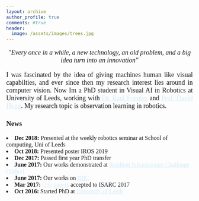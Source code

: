 ```yaml
---
layout: archive
author_profile: true
comments: #true
header:
  image: /assets/images/trees.jpg
---
```

<link rel="stylesheet" href="/assets/styles.css">

<!--------------------------------------------------------------------------------------------------------------------------->

<font face="Georgia" size="4" line-height:10>

<p align="center">
<i>"Every once in a while, a new technology, an old problem, and a big idea turn into an innovation" </i>
</p>

<p align="justify">
I was fascinated by the idea of giving machines human like visual capabilties, and ever since then my research interest lies around in computer vision. Now Im a PhD student in Visual AI in Robotics at University of Leeds, working with  <a style="color: #D6EAF8" href="http://www.personal.leeds.ac.uk/~cenrf/" >Dr. Raul Fuentes</a> and <a style="color: #D6EAF8" href="https://engineering.leeds.ac.uk/staff/84/Professor_David_Hogg" > Prof. David Hogg</a>.
My research topic is observation learning in robotics.
</p>

</font>

<!--------------------------------------------------------------------------------------------------------------------------->

<font face="Times" size="3" line-height:10>
<p align="center">

<h3>News</h3>
<li><b>Dec 2018: </b> Presented at the weekly robotics seminar at School of computing, Uni of Leeds</li>
<li><b>Oct 2018: </b> Presented poster IROS 2019 </li>
<li><b>Dec 2017: </b> Passed first year PhD transfer</li>
<li><b>June 2017: </b>Our works demonstrated at <a style="color: #D6EAF8" href="http://selfrepairingcities.com/outputs/robots-resilient-infrastructure/">Resilient Infrastructure Challenge</a><a style="color: #D6EAF8" href="https://www.youtube.com/watch?v=c5fLRL_gbmw
"> [Video]</a></li>
<li><b>June 2017: </b>Our works on <a style="color: #D6EAF8" href="https://www.bbc.co.uk/programmes/b08w1gqq">BBC</a></li>
<li><b>Mar 2017: </b><a style="color: #D6EAF8" href="https://core.ac.uk/download/pdf/96765657.pdf"> One papers</a> accepted to ISARC 2017</li>
<li><b>Oct 2016: </b> Started PhD at <a style="color: #D6EAF8" href="https://www.leeds.ac.uk/">University of Leeds </a></li>

</p>
</font>

<!--------------------------------------------------------------------------------------------------------------------------->
